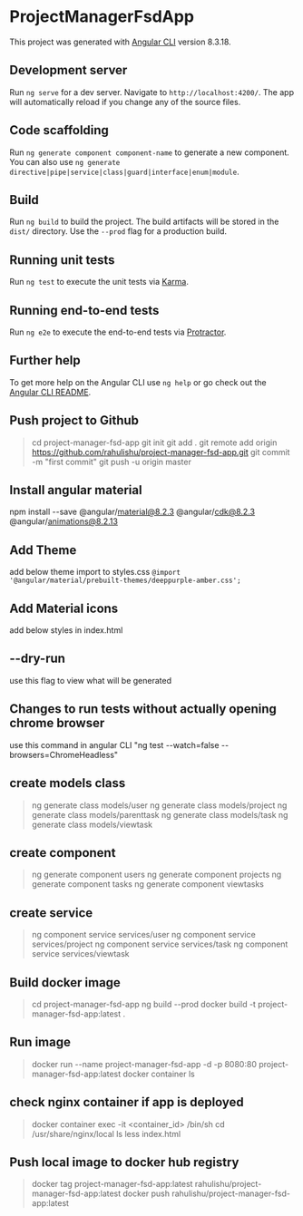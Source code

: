 # ProjectManagerFsdApp

This project was generated with [Angular CLI](https://github.com/angular/angular-cli) version 8.3.18.

## Development server

Run `ng serve` for a dev server. Navigate to `http://localhost:4200/`. The app will automatically reload if you change any of the source files.

## Code scaffolding

Run `ng generate component component-name` to generate a new component. You can also use `ng generate directive|pipe|service|class|guard|interface|enum|module`.

## Build

Run `ng build` to build the project. The build artifacts will be stored in the `dist/` directory. Use the `--prod` flag for a production build.

## Running unit tests

Run `ng test` to execute the unit tests via [Karma](https://karma-runner.github.io).

## Running end-to-end tests

Run `ng e2e` to execute the end-to-end tests via [Protractor](http://www.protractortest.org/).

## Further help

To get more help on the Angular CLI use `ng help` or go check out the [Angular CLI README](https://github.com/angular/angular-cli/blob/master/README.md).

## Push project to Github
> cd project-manager-fsd-app
> git init
> git add .
> git remote add origin https://github.com/rahulishu/project-manager-fsd-app.git
> git commit -m "first commit"
> git push -u origin master


## Install angular material
npm install --save @angular/material@8.2.3 @angular/cdk@8.2.3 @angular/animations@8.2.13


## Add Theme
add below theme import to styles.css
`@import '@angular/material/prebuilt-themes/deeppurple-amber.css';`

## Add Material icons
add below styles in index.html
<link href="https://fonts.googleapis.com/icon?family=Material+Icons" rel="stylesheet">

## --dry-run
use this flag to view what will be generated

## Changes to run tests without actually opening chrome browser
use this command in angular CLI "ng test --watch=false --browsers=ChromeHeadless"


## create models class
> ng generate class models/user
> ng generate class models/project
> ng generate class models/parenttask
> ng generate class models/task
> ng generate class models/viewtask

## create component
> ng generate component users
> ng generate component projects
> ng generate component tasks
> ng generate component viewtasks

## create service 
> ng component service services/user
> ng component service services/project
> ng component service services/task
> ng component service services/viewtask



## Build docker image
> cd project-manager-fsd-app
> ng build --prod
> docker build -t project-manager-fsd-app:latest .

## Run image
> docker run --name project-manager-fsd-app -d -p 8080:80 project-manager-fsd-app:latest
> docker container ls

## check nginx container if app is deployed 
> docker container exec -it <container_id> /bin/sh
> cd /usr/share/nginx/local
> ls 
> less index.html

## Push local image to docker hub registry
> docker tag project-manager-fsd-app:latest rahulishu/project-manager-fsd-app:latest
> docker push rahulishu/project-manager-fsd-app:latest